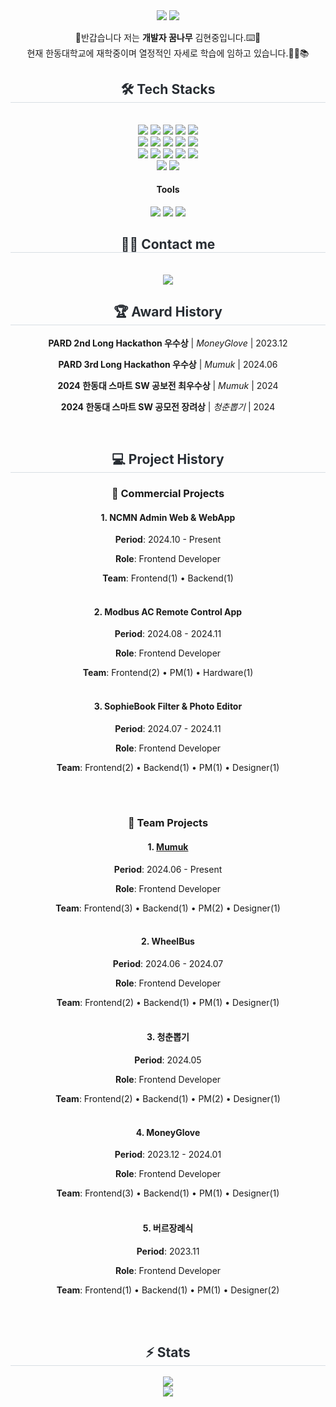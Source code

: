 <div align= "center"> 
<a href="mailto:eax9952@gmail.com" target="mailto:eax9952@gmail.com"><img src="https://img.shields.io/badge/eax9952@gmail.com-EA4335?style=flat-square&logo=Gmail&logoColor=white"/></a>
<a href="https://www.instagram.com/bbin_guuuu/" target="https://www.instagram.com/bbin_guuuu/"><img src="https://img.shields.io/badge/bbin_guuuu-E4405F?style=flat-square&logo=Instagram&logoColor=white"/></a>

👋반갑습니다 저는 **개발자 꿈나무** 김현중입니다.⌨️🚀<br>
현재 한동대학교에 재학중이며 열정적인 자세로 학습에 임하고 있습니다.🙇‍♂️📚
<h2 style="border-bottom: 1px solid #d8dee4; color: #282d33;"> 🛠️ Tech Stacks </h2> <br> 
    <div style="margin: 0 auto; text-align: center;" align= "center"> <img src="https://img.shields.io/badge/C-A8B9CC?style=for-the-badge&logo=C&logoColor=white">
          <img src="https://img.shields.io/badge/C++-00599C?style=for-the-badge&logo=C%2B%2B&logoColor=white">
          <img src="https://img.shields.io/badge/CSS3-1572B6?style=for-the-badge&logo=CSS3&logoColor=white">
          <img src="https://img.shields.io/badge/Git-F05032?style=for-the-badge&logo=Git&logoColor=white">
          <img src="https://img.shields.io/badge/Github-181717?style=for-the-badge&logo=Github&logoColor=white">
          <br/><img src="https://img.shields.io/badge/HTML5-E34F26?style=for-the-badge&logo=HTML5&logoColor=white">
          <img src="https://img.shields.io/badge/Flutter-02569B?style=for-the-badge&logo=Flutter&logoColor=white">
          <img src="https://img.shields.io/badge/Firebase-FFCA28?style=for-the-badge&logo=Firebase&logoColor=white">
          <img src="https://img.shields.io/badge/Javascript-F7DF1E?style=for-the-badge&logo=Javascript&logoColor=white">
          <img src="https://img.shields.io/badge/Java-007396?style=for-the-badge&logo=Java&logoColor=white">
          <br/><img src="https://img.shields.io/badge/Notion-000000?style=for-the-badge&logo=Notion&logoColor=white">
          <img src="https://img.shields.io/badge/Python-3776AB?style=for-the-badge&logo=Python&logoColor=white">
          <img src="https://img.shields.io/badge/React-61DAFB?style=for-the-badge&logo=React&logoColor=white">
          <img src="https://img.shields.io/badge/ReactNative-61DAFB?style=for-the-badge&logo=React&logoColor=white">
          <img src="https://img.shields.io/badge/Swift-F05138?style=for-the-badge&logo=Swift&logoColor=white">
          <br/><img src="https://img.shields.io/badge/StyledComponents-DB7093?style=for-the-badge&logo=StyledComponents&logoColor=white">
          <img src="https://img.shields.io/badge/Figma-F24E1E?style=for-the-badge&logo=Figma&logoColor=white">
          </div>

#### Tools
<img src="https://img.shields.io/badge/Xcode-147EFB?style=flat-square&logo=Xcode&logoColor=white"/> <img src="https://img.shields.io/badge/Visual Studio Code-007ACC?style=flat-square&logo=Visual Studio Code&logoColor=white"/> <img src="https://img.shields.io/badge/IntelliJ IDEA-000000?style=flat-square&logo=IntelliJ IDEA&logoColor=white"/> <br/>

  <h2 style="border-bottom: 1px solid #d8dee4; color: #282d33;"> 🧑‍💻 Contact me </h2> <br> 
    <div align= "center"> <a href=https://bbin-guuuu.tistory.com/> <img src="https://img.shields.io/badge/Tistory-000000?style=for-the-badge&logo=Tistory&logoColor=white&link=https://bbin-guuuu.tistory.com/"> </a>

<h2 style="border-bottom: 1px solid #d8dee4; color: #282d33;"> 🏆 Award History </h2> <div align= "center">
  
**PARD 2nd Long Hackathon 우수상** | *MoneyGlove* | 2023.12
  
**PARD 3rd Long Hackathon 우수상** | *Mumuk* | 2024.06
  
**2024 한동대 스마트 SW 공보전 최우수상** | *Mumuk* | 2024
  
**2024 한동대 스마트 SW 공모전 장려상** | *청춘뽑기* | 2024

<br/>
<h2 style="border-bottom: 1px solid #d8dee4; color: #282d33;"> 💻 Project History </h2> <div align= "center">

### 🌟 Commercial Projects
#### 1. NCMN Admin Web & WebApp
**Period**: 2024.10 - Present

  **Role**: Frontend Developer
  
 **Team**: Frontend(1) • Backend(1)
 <br/><br/>

#### 2. Modbus AC Remote Control App
**Period**: 2024.08 - 2024.11

 **Role**: Frontend Developer
 
 **Team**: Frontend(2) • PM(1) • Hardware(1)
  <br/><br/>

#### 3. SophieBook Filter & Photo Editor
**Period**: 2024.07 - 2024.11

 **Role**: Frontend Developer
 
 **Team**: Frontend(2) • Backend(1) • PM(1) • Designer(1)
 
 <br/><br/>
### 🎨 Team Projects
#### 1. [Mumuk](https://apps.apple.com/kr/app/%EB%A8%B8%EB%A8%B9-mumuk/id6526490191)
**Period**: 2024.06 - Present

**Role**: Frontend Developer

**Team**: Frontend(3) • Backend(1) • PM(2) • Designer(1)
 <br/><br/>
 
#### 2. WheelBus
**Period**: 2024.06 - 2024.07

**Role**: Frontend Developer

**Team**: Frontend(2) • Backend(1) • PM(1) • Designer(1)
 <br/><br/>
 
#### 3. 청춘뽑기
**Period**: 2024.05

**Role**: Frontend Developer

**Team**: Frontend(2) • Backend(1) • PM(2) • Designer(1)
 <br/><br/>

#### 4. MoneyGlove
**Period**: 2023.12 - 2024.01

**Role**: Frontend Developer

**Team**: Frontend(3) • Backend(1) • PM(1) • Designer(1)
 <br/><br/>

#### 5. 버르장례식
**Period**: 2023.11

**Role**: Frontend Developer

**Team**: Frontend(1) • Backend(1) • PM(1) • Designer(2)
 <br/><br/>

<br/>
  <div align= "center"> 
    <h2 style="border-bottom: 1px solid #d8dee4; color: #282d33;"> ⚡️ Stats </h2> <div align= "center"> <img src="https://github-readme-stats.vercel.app/api?username=hjkim0905&count_private=true&bg_color=60,4c5685,693870&title_color=ffffff&text_color=ffffff"
         /> <br/> <img src="https://github-readme-stats.vercel.app/api/top-langs/?username=hjkim0905&count_private=true&layout=compact&bg_color=60,4c5685,693870&title_color=ffffff&text_color=ffffff"
           /> </div> 
</div>
